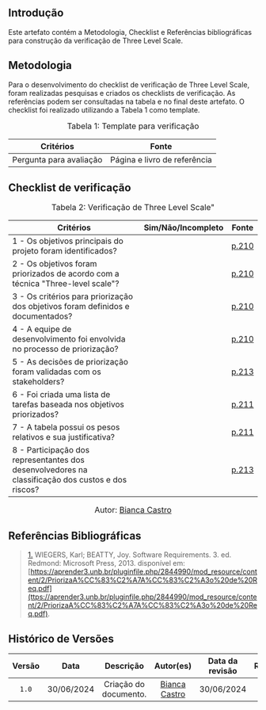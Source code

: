 ## Introdução

Este artefato contém a Metodologia, Checklist e Referências bibliográficas para construção da verificação de Three Level Scale. 

## Metodologia

Para o desenvolvimento do checklist de verificação de Three Level Scale, foram realizadas pesquisas e criados os checklists de verificação. As referências podem ser consultadas na tabela e no final deste artefato. O checklist foi realizado utilizando a Tabela 1 como template.

<font size="3"><p style="text-align: center">Tabela 1: Template para verificação</p></font>

<center>

Critérios | Fonte
--|--
Pergunta para avaliação| Página e livro de referência

</center>

## Checklist de verificação

<font size="3"><p style="text-align: center">Tabela 2: Verificação de Three Level Scale"</p></font>


| Critérios | Sim/Não/Incompleto | Fonte |
|-----------|---------------------|-------|
| 1 - Os objetivos principais do projeto foram identificados? |  | <a id="TEC1" href="#RP1">p.210</a>  |
| 2 - Os objetivos foram priorizados de acordo com a técnica "Three-level scale"? |  | <a id="TEC1" href="#RP1">p.210</a>  |
| 3 - Os critérios para priorização dos objetivos foram definidos e documentados? |  | <a id="TEC1" href="#RP1">p.210</a>  |
| 4 - A equipe de desenvolvimento foi envolvida no processo de priorização? |  | <a id="TEC1" href="#RP1">p.210</a>  |
| 5 - As decisões de priorização foram validadas com os stakeholders? |  | <a id="TEC1" href="#RP1">p.213</a>  |
| 6 - Foi criada uma lista de tarefas baseada nos objetivos priorizados? |  | <a id="TEC1" href="#RP1">p.211</a>  |
| 7 - A tabela possui os pesos relativos e sua justificativa? |  | <a id="TEC1" href="#RP1">p.211</a>  |
| 8 - Participação dos representantes dos desenvolvedores na classificação dos custos e dos riscos? |  | <a id="TEC1" href="#RP1">p.213</a>  |


<font size="3"><p style="text-align: center">Autor: [Bianca Castro](https://github.com/BiancaPatrocinio7) </p></font>

## Referências Bibliográficas
> <a id="RP1" href="#TEC1">1.</a> WIEGERS, Karl; BEATTY, Joy. Software Requirements. 3. ed. Redmond: Microsoft Press, 2013. disponível em: [https://aprender3.unb.br/pluginfile.php/2844990/mod_resource/content/2/PriorizaA%CC%83%C2%A7A%CC%83%C2%A3o%20de%20Req.pdf](ttps://aprender3.unb.br/pluginfile.php/2844990/mod_resource/content/2/PriorizaA%CC%83%C2%A7A%CC%83%C2%A3o%20de%20Req.pdf).


## Histórico de Versões

| Versão | Data | Descrição | Autor(es) | Data da revisão | Revisor(es) |
| :--: | :--: | :--: | :--: | :--: | :--: |
|`1.0` | 30/06/2024 | Criação do documento. |[Bianca Castro](https://github.com/BiancaPatrocinio7)| 30/06/2024 |[Gabriel Souza](https://github.com/GabrielMS00)|   
